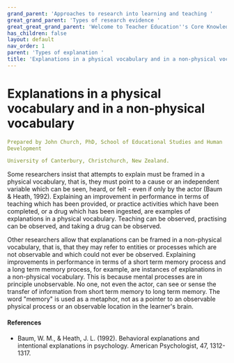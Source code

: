 ```yaml
---
grand_parent: 'Approaches to research into learning and teaching '
great_grand_parent: 'Types of research evidence '
great_great_grand_parent: 'Welcome to Teacher Education''s Core Knowledge and Skills.'
has_children: false
layout: default
nav_order: 1
parent: 'Types of explanation '
title: 'Explanations in a physical vocabulary and in a non-physical vocabulary '
---
```

# Explanations in a physical vocabulary and in a non-physical vocabulary


```yaml
Prepared by John Church, PhD, School of Educational Studies and Human
Development

University of Canterbury, Christchurch, New Zealand.
```


Some researchers insist that attempts to explain must be framed in a
physical vocabulary, that is, they must point to a cause or an
independent variable which can be seen, heard, or felt - even if only by
the actor (Baum & Heath, 1992). Explaining an improvement in performance
in terms of teaching which has been provided, or practice activities
which have been completed, or a drug which has been ingested, are
examples of explanations in a physical vocabulary. Teaching can be
observed, practising can be observed, and taking a drug can be observed.

Other researchers allow that explanations can be framed in a
non-physical vocabulary, that is, that they may refer to entities or
processes which are not observable and which could not ever be observed.
Explaining improvements in performance in terms of a short term memory
process and a long term memory process, for example, are instances of
explanations in a non-physical vocabulary. This is because mental
processes are in principle unobservable. No one, not even the actor, can
see or sense the transfer of information from short term memory to long
term memory. The word "memory" is used as a metaphor, not as a pointer
to an observable physical process or an observable location in the
learner's brain.


#### References

-   Baum, W. M., & Heath, J. L. (1992). Behavioral explanations and
    intentional explanations in psychology. American Psychologist, 47,
    1312-1317.
